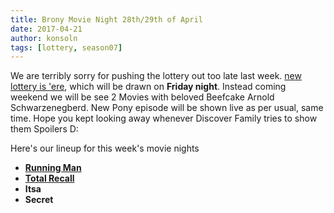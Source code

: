 ```yaml
---
title: Brony Movie Night 28th/29th of April
date: 2017-04-21
author: konsoln
tags: [lottery, season07]
---
```

We are terribly sorry for pushing the lottery out too late last week. [new lottery is 'ere][lotto], which will be drawn on **Friday night**. Instead coming weekend we will be see 2 Movies with beloved Beefcake Arnold Schwarzenegberd. New Pony episode will be shown live as per usual, same time. Hope you kept looking away whenever Discover Family tries to show them Spoilers D:

Here's our lineup for this week's movie nights

 - **[Running Man][m1]**
 - **[Total Recall][m2]**
 - **Itsa**
 - **Secret**
 
[m1]: http://www.imdb.com/title/tt0093894/
[m2]: http://www.imdb.com/title/tt0100802/
[lotto]: https://bronystate.typeform.com/to/VrQ0Tv
